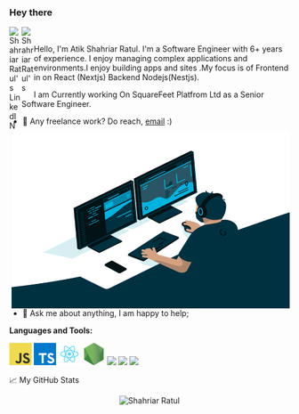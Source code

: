 
### Hey there 

<a href="https://www.linkedin.com/in/shahriar-ratul/">
  <img align="left" alt="Shahriar Ratul's LinkedIN" width="22px" src="https://cdns.iconmonstr.com/wp-content/releases/preview/2012/240/iconmonstr-linkedin-3.png" />
</a>
<a href="https://sratul.com">
  <img align="left" alt="Shahriar Ratul's" width="22px" src="https://cdn-icons-png.flaticon.com/128/10856/10856864.png" />
</a>


<br />

Hello, I'm Atik Shahriar Ratul. I'm a Software Engineer with 6+ years of experience. I enjoy managing complex applications and environments.I enjoy building apps and sites .My focus is of Frontend in on React (Nextjs) Backend Nodejs(Nestjs).

I am Currently working On SquareFeet Platfrom Ltd as a Senior Software Engineer.

  <img align="right" alt="GIF" src="https://github.com/shahriar-ratul/shahriar-ratul/blob/main/code.gif?raw=true" width="500" height="320" />
  
- 💼 Any freelance work? Do reach, [email](mailto:ratul794@gmail.com) :)
- 💬 Ask me about anything, I am happy to help;

**Languages and Tools:**  

<code><img height="40" src="https://raw.githubusercontent.com/github/explore/80688e429a7d4ef2fca1e82350fe8e3517d3494d/topics/javascript/javascript.png"></code>
<code><img height="40" src="https://raw.githubusercontent.com/github/explore/80688e429a7d4ef2fca1e82350fe8e3517d3494d/topics/typescript/typescript.png"></code>
<code><img height="40" src="https://raw.githubusercontent.com/github/explore/80688e429a7d4ef2fca1e82350fe8e3517d3494d/topics/react/react.png"></code>
<code><img height="40" src="https://raw.githubusercontent.com/github/explore/80688e429a7d4ef2fca1e82350fe8e3517d3494d/topics/nodejs/nodejs.png"></code> 
<code><img height="40" src="https://go.dev/blog/go-brand/Go-Logo/PNG/Go-Logo_White.png"></code>
<code><img height="40" src="https://camo.githubusercontent.com/4b0000b8e7a6449a924fe0212093b9f3936ef80cc8fdfbb770baad58f58b8c2c/68747470733a2f2f6e6573746a732e636f6d2f696d672f6c6f676f2d736d616c6c2e737667"></code> 
<code><img height="40" src="https://camo.githubusercontent.com/c3635f27439ecdbf20e3cbf969c156f4040f10a0c8c836cf307d916dd8f806d4/68747470733a2f2f6173736574732e76657263656c2e636f6d2f696d6167652f75706c6f61642f76313636323133303535392f6e6578746a732f49636f6e5f6461726b5f6261636b67726f756e642e706e67" > </code>


📈 My GitHub Stats

<p align="center"> <img src="https://github-readme-stats.vercel.app/api?username=shahriar-ratul&show_icons=true&theme=gotham" alt="Shahriar Ratul" />


